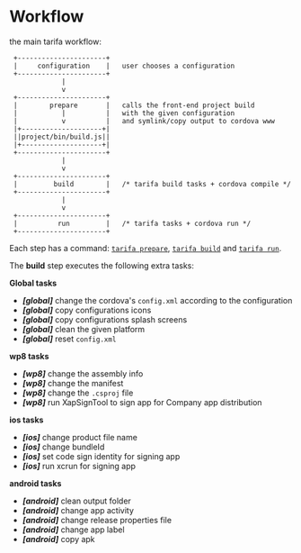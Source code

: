 # Workflow

the main tarifa workflow:

```
 +----------------------+
 |     configuration    |   user chooses a configuration
 +----------------------+
             |
             v
 +----------------------+
 |        prepare       |   calls the front-end project build
 |           |          |   with the given configuration
 |           v          |   and symlink/copy output to cordova www
 |+--------------------+|
 ||project/bin/build.js||
 |+--------------------+|
 +----------------------+
             |
             v
 +----------------------+
 |         build        |   /* tarifa build tasks + cordova compile */
 +----------------------+
             |
             v
 +----------------------+
 |          run         |   /* tarifa tasks + cordova run */
 +----------------------+

```

Each step has a command: [`tarifa prepare`](../usage/prepare.md), [`tarifa build`](../usage/build.md) and [`tarifa run`](../usage/run.md).

The **build** step executes the following extra tasks:

**Global tasks**

* _**[global]**_ change the cordova's `config.xml` according to the configuration
* _**[global]**_ copy configurations icons
* _**[global]**_ copy configurations splash screens
* _**[global]**_ clean the given platform
* _**[global]**_ reset `config.xml`

**wp8 tasks**

* _**[wp8]**_ change the assembly info
* _**[wp8]**_ change the manifest
* _**[wp8]**_ change the `.csproj` file
* _**[wp8]**_ run XapSignTool to sign app for Company app distribution

**ios tasks**

* _**[ios]**_ change product file name
* _**[ios]**_ change bundleId
* _**[ios]**_ set code sign identity for signing app
* _**[ios]**_ run xcrun for signing app

**android tasks**

* _**[android]**_ clean output folder
* _**[android]**_ change app activity
* _**[android]**_ change release properties file
* _**[android]**_ change app label
* _**[android]**_ copy apk
